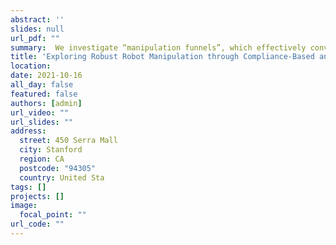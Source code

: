 ```yaml
---
abstract: ''
slides: null
url_pdf: ""
summary:  We investigate “manipulation funnels”, which effectively converge complex manipulation states towards strictly smaller subsets, to provide robust manipulation against various uncertainties, as well as creating new manipulation possibilities that were traditionally infeasible.
title: 'Exploring Robust Robot Manipulation through Compliance-Based and Motion-based Manipulation Funnels'
location: 
date: 2021-10-16
all_day: false
featured: false
authors: [admin]
url_video: ""
url_slides: ""
address:
  street: 450 Serra Mall
  city: Stanford
  region: CA
  postcode: "94305"
  country: United Sta
tags: []
projects: []
image:
  focal_point: ""
url_code: ""
---
```

<!--StartFragment-->


<!--EndFragment-->